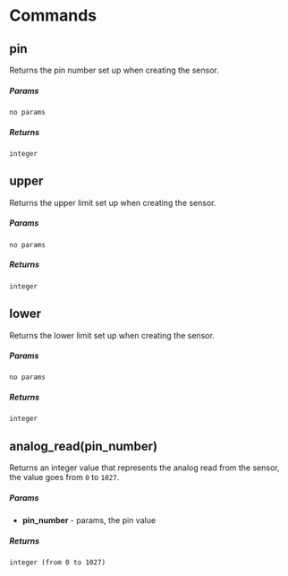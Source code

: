 # Commands

## pin 

Returns the pin number set up when creating the sensor.

##### Params

`no params`

##### Returns

`integer`

## upper 

Returns the upper limit set up when creating the sensor.

##### Params

`no params`

##### Returns

`integer`

## lower 

Returns the lower limit set up when creating the sensor.

##### Params

`no params`

##### Returns

`integer`

## analog_read(pin_number) 

Returns an integer value that represents the analog read from the sensor, the value goes from `0` to `1027`.

##### Params

- **pin_number** -  params, the pin value

##### Returns

`integer (from 0 to 1027)`